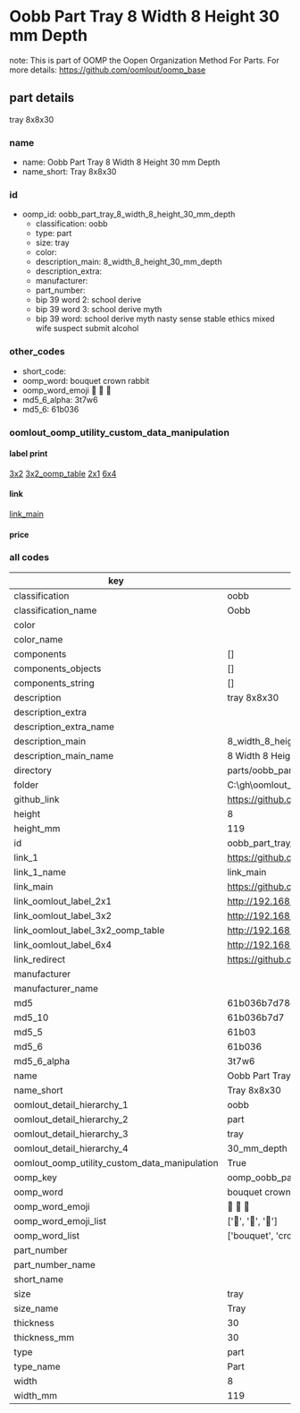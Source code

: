 # Oobb Part Tray 8 Width 8 Height 30 mm Depth  

note: This is part of OOMP the Oopen Organization Method For Parts. For more details: https://github.com/oomlout/oomp_base

##  part details
  



tray 8x8x30



### name
* name: Oobb Part Tray 8 Width 8 Height 30 mm Depth
* name_short: Tray 8x8x30 
### id
* oomp_id: oobb_part_tray_8_width_8_height_30_mm_depth
  * classification: oobb
  * type: part
  * size: tray
  * color: 
  * description_main: 8_width_8_height_30_mm_depth
  * description_extra: 
  * manufacturer: 
  * part_number: 
  * bip 39 word 2: school derive
  * bip 39 word 3: school derive myth
  * bip 39 word: school derive myth nasty sense stable ethics mixed wife suspect submit alcohol

### other_codes
* short_code: 
* oomp_word: bouquet crown rabbit
* oomp_word_emoji :bouquet: :crown: :rabbit:
* md5_6_alpha: 3t7w6
* md5_6: 61b036






### oomlout_oomp_utility_custom_data_manipulation
#### label print
[3x2](http://192.168.1.245:1112/?label=oomp%203t7w6)
[3x2_oomp_table](http://192.168.1.108:1112/?label=oomp%203t7w6)
[2x1](http://192.168.1.242:1112/?label=oomp%203t7w6)
[6x4](http://192.168.1.55:1112/?label=oomp%203t7w6)    

#### link

[link_main](https://github.com/oomlout/oomlout_oobb_version_4_generated_parts/tree/main/navigation_oomp/oobb/part/tray/8_width_8_height_30_mm_depth/part)                              

#### price







### all codes 
| key | value |  
| --- | --- |  
| classification | oobb |  
| classification_name | Oobb |  
| color |  |  
| color_name |  |  
| components | [] |  
| components_objects | [] |  
| components_string | [] |  
| description | tray 8x8x30 |  
| description_extra |  |  
| description_extra_name |  |  
| description_main | 8_width_8_height_30_mm_depth |  
| description_main_name | 8 Width 8 Height 30 mm Depth |  
| directory | parts/oobb_part_tray_8_width_8_height_30_mm_depth |  
| folder | C:\gh\oomlout_oobb_version_4_generated_parts\parts\oobb_part_tray_8_width_8_height_30_mm_depth |  
| github_link | https://github.com/oomlout/oomlout_oomp_part_src/tree/main/parts/oobb_part_tray_8_width_8_height_30_mm_depth |  
| height | 8 |  
| height_mm | 119 |  
| id | oobb_part_tray_8_width_8_height_30_mm_depth |  
| link_1 | https://github.com/oomlout/oomlout_oobb_version_4_generated_parts/tree/main/navigation_oomp/oobb/part/tray/8_width_8_height_30_mm_depth/part |  
| link_1_name | link_main |  
| link_main | https://github.com/oomlout/oomlout_oobb_version_4_generated_parts/tree/main/navigation_oomp/oobb/part/tray/8_width_8_height_30_mm_depth/part |  
| link_oomlout_label_2x1 | http://192.168.1.242:1112/?label=oomp%203t7w6 |  
| link_oomlout_label_3x2 | http://192.168.1.245:1112/?label=oomp%203t7w6 |  
| link_oomlout_label_3x2_oomp_table | http://192.168.1.108:1112/?label=oomp%203t7w6 |  
| link_oomlout_label_6x4 | http://192.168.1.55:1112/?label=oomp%203t7w6 |  
| link_redirect | https://github.com/oomlout/oomlout_oobb_version_4_generated_parts/tree/main/parts/oobb_tray_08_08_30 |  
| manufacturer |  |  
| manufacturer_name |  |  
| md5 | 61b036b7d78e29b74f61e933250ede06 |  
| md5_10 | 61b036b7d7 |  
| md5_5 | 61b03 |  
| md5_6 | 61b036 |  
| md5_6_alpha | 3t7w6 |  
| name | Oobb Part Tray 8 Width 8 Height 30 mm Depth |  
| name_short | Tray 8x8x30  |  
| oomlout_detail_hierarchy_1 | oobb |  
| oomlout_detail_hierarchy_2 | part |  
| oomlout_detail_hierarchy_3 | tray |  
| oomlout_detail_hierarchy_4 | 30_mm_depth |  
| oomlout_oomp_utility_custom_data_manipulation | True |  
| oomp_key | oomp_oobb_part_tray_8_width_8_height_30_mm_depth |  
| oomp_word | bouquet crown rabbit |  
| oomp_word_emoji | :bouquet: :crown: :rabbit: |  
| oomp_word_emoji_list | [':bouquet:', ':crown:', ':rabbit:'] |  
| oomp_word_list | ['bouquet', 'crown', 'rabbit'] |  
| part_number |  |  
| part_number_name |  |  
| short_name |  |  
| size | tray |  
| size_name | Tray |  
| thickness | 30 |  
| thickness_mm | 30 |  
| type | part |  
| type_name | Part |  
| width | 8 |  
| width_mm | 119 |  
